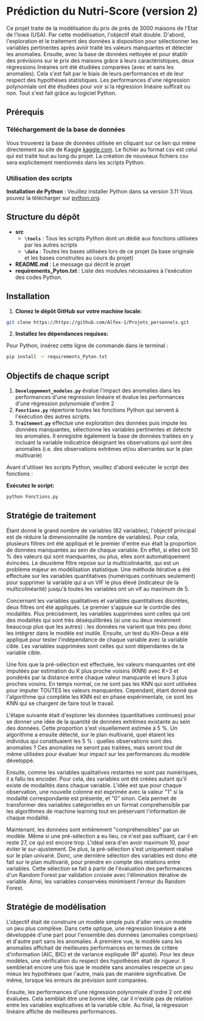 # Prédiction du Nutri-Score (version 2)

Ce projet traite de la modélisation du prix de près de 3000 maisons de l'Etat de l'Iowa (USA). Par cette modélisation, l'objectif était double.
D'abord, l'exploration et le traitement des données à disposition pour sélectionner les variables pertinentes après avoir traité les valeurs manquantes et détecter les anomalies.
Ensuite, avec la base de données nettoyée et pour établir des prévisions sur le prix des maisons grâce à leurs caractéristiques, deux régressions linéaires ont été étudiées comparées (avec et sans les anomalies). Cela s'est fait par le biais de leurs performances et de leur respect des hypothèses statistiques.
Les performances d'une régression polynomiale ont été étudiées pour voir si la régression linéaire suffirait ou non.
Tout s'est fait grâce au logiciel Python.

## Prérequis

### Téléchargement de la base de données

Vous trouverez la base de données utilisée en cliquant sur ce lien qui mène directement au site de Kaggle [kaggle.com](https://www.kaggle.com/datasets/marcopale/housing/data). Le fichier au format csv est celui qui est traité tout au long du projet. La création de nouveaux fichiers csv sera explicitement mentionnés dans les scripts Python.

### Utilisation des scripts

**Installation de Python** : Veuillez installer Python dans sa version 3.11 Vous pouvez la télécharger  sur [python.org](https://www.python.org/).
   
## Structure du dépôt 
   
- __src__      
    - **`\tools`** : Tous les scripts Python dont un dédié aux fonctions utilisées par les autres scripts
    - **`\data`** : Toutes les bases utilisées lors de ce projet (la base originale et les bases construites au cours du projet)
- __README.md__ : Le message qui décrit le projet         
- __requirements_Pyton.txt__ : Liste des modules nécessaires à l'exécution des codes Python.      

## Installation

1. **Clonez le dépôt GitHub sur votre machine locale:** 
```bash
git clone https://https://github.com/Alfex-1/Projets_personnels.git
```

2. **Installez les dépendances requises:**

Pour Python, insérez cette ligne de commande dans le terminal :
```bash
pip install -r requirements_Pyton.txt
```

## Objectifs de chaque script

1. **`Developpement_modeles.py`** évalue l'impact des anomalies dans les performances d'une regression linéaire et évalue les performances d'une régression polynomiale d'ordre 2
2. **`Fonctions.py`** répertorie toutes les fonctions Python qui servent à l'exécution des autres scripts.
3. **`Traitement.py`** effectue une exploration des données puis impute les données manquantes, sélectionne les variables pertinentes et détecte les anomalies. Il enregistre également la base de données traitées en y incluant la variable indicatrice désignant les observations qui sont des anomalies (i.e. des observations extrêmes et/ou aberrantes sur le plan multivarié)

Avant d'utiliser les scripts Python, veuillez d'abord exécuter le script des fonctions :

**Exécutez le script:** 
```bash
python Fonctions.py  
```

## Stratégie de traitement

Étant donné le grand nombre de variables (82 variables), l'objectif principal est de réduire la dimensionnalité (le nombre de variables). Pour cela, plusieurs filtres ont été appliqué et le premier d'entre eux était la proportion de données manquantes au sein de chaque variable. En effet, si elles ont 50 % des valeurs qui sont manquantes, ou plus, elles sont automatiquement évincées.
Le deuxième filtre repose sur la multicolinéarité, qui est un problème majeur en modélisation statistique. Une méthode itérative a été effectuée sur les variables quantitatives (numériques continues seulement) pour supprimer la variable qui a un VIF le plus élevé (indicateur de la multicolinéarité) jusqu'à toutes les variables ont un vif au maximum de 5.

Concernant les variables qualitatives et variables quantitatives discrètes, deux filtres ont été appliqués. Le premier s'appuie sur le contrôle des modalités. Plus précisément, les variables supprimées sont celles qui ont des modalités qui sont très déséquilibrées (si une ou deux reviennent beaucoup plus que les autres) : les données ne varient que très peu donc les intégrer dans le modèle est inutile. Ensuite, un test du Khi-Deux a été appliqué pour tester l'indépendance de chaque variable avec la variable cible. Les variables supprimées sont celles qui sont dépendantes de la variable cible.

Une fois que la pré-sélection est effectuée, les valeurs manquantes ont été imputées par estimation du K plus proche voisins (KNN) avec K=3 et pondérés par la distance entre chaque valeur manquante et leurs 3 plus proches voisins. En temps normal, ce ne sont pas les KNN qui sont utilisées pour imputer TOUTES les valeurs manquantes. Cependant, étant donné que l'algorithme qui complète les KNN est en phase expérimentale, ce sont les KNN qui se chargent de faire tout le travail.

L'étape suivante était d'explorer les données (quantitatives continues) pour se donner une idée de la quantité de données extrêmes existante au sein des données. Cette proportion s'est visuellement estimée à 5 %. Un algorithme a ensuite détecté, sur le plan multivarié, quel étaient les individus qui constituaient les 5 % : quelles observations sont des anomalies ?
Ces anomalies ne seront pas traitées, mais seront tout de même utilisées pour évaluer leur impact sur les performances du modèle développé.

Ensuite, comme les variables qualitatives restantes ne sont pas numériques, il a fallu les encoder. Pour cela, des variables ont été créées autant qu'il existe de modalités dans chaque variable. L'idée est que pour chaque observation, une nouvelle colonne est exprimée avec la valeur "1" si la modalité correspondante est présente, et "0" sinon. Cela permet de transformer des variables catégorielles en un format compréhensible par les algorithmes de machine learning tout en préservant l'information de chaque modalité.

Maintenant, les données sont entièrement "compréhensibles" par un modèle. Même si une pré-sélection a eu lieu, ce n'est pas suffisant, car il en reste 27, ce qui est encore trop. L'idéal sera d'en avoir maximum 10, pour éviter le sur-ajustement. De plus, la pré-sélection s'est uniquement réalisé sur le plan univarié. Donc, une dernière sélection des variables est donc été fait sur le plan multivarié, pour prendre en compte des relations entre variables. Cette sélection se fait à partir de l'évaluation des performances d'un Random Forest par validation croisée avec l'élimination itérative de variable. Ainsi, les variables conservées minimisent l'erreur du Random Forest.

## Stratégie de modélisation

L'objectif était de construire un modèle simple puis d'aller vers un modèle un peu plus complèxe. Dans cette optique, une régression linéaire a été développée d'une part pour l'ensemble des données (anomalies comprises) et d'autre part sans les anomalies. À première vue, le modèle sans les anomalies affichait de meilleures performances en termes de critère d'information (AIC, BIC) et de variance expliquée (R² ajusté). Pour les deux modèles, une vérification du respect des hypothèses était de rigueur. Il semblerait encore une fois que le modèle sans anomalies respecte un peu mieux les hypothèses que l'autre, mais pas de manière significative. De même, lorsque les erreurs de prévision sont comparées.

Ensuite, les performances d'une régression polynomiale d'ordre 2 ont été évaluées. Cela semblait être une bonne idée, car il n'existe pas de relation entre les variables explicatives et la variable cible. Au final, la régression linéaire affiche de meilleures performances.
